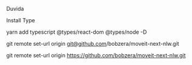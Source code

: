 Duvida

Install Type

yarn add typescript @types/react-dom @types/node -D




git remote set-url origin git@github.com/bobzera/moveit-next-nlw.git

git remote set-url origin https://github.com/bobzera/moveit-next-nlw.git